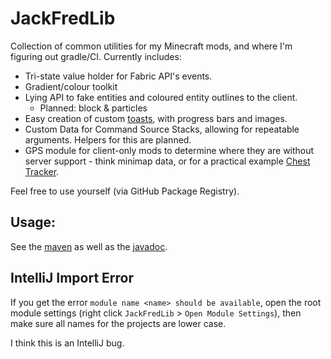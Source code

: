 # JackFredLib

Collection of common utilities for my Minecraft mods, and where I'm figuring out gradle/CI. Currently includes:

- Tri-state value holder for Fabric API's events.
- Gradient/colour toolkit
- Lying API to fake entities and coloured entity outlines to the client.
  - Planned: block & particles
- Easy creation of custom [toasts](https://en.wikipedia.org/wiki/Pop-up_notification), with progress bars and images.
- Custom Data for Command Source Stacks, allowing for repeatable arguments. Helpers for this are planned.
- GPS module for client-only mods to determine where they are without server support - think minimap data, or for a 
  practical example [Chest Tracker](https://modrinth.com/mod/chest-tracker).

Feel free to use yourself (via GitHub Package Registry).

## Usage:

See the [maven](https://maven.jackf.red/#/releases) as well as the [javadoc](https://maven.jackf.red/javadoc/releases/red/jackf/jackfredlib/jackfredlib/latest).

## IntelliJ Import Error

If you get the error `module name <name> should be available`, open the root module settings 
(right click `JackFredLib` > `Open Module Settings`), then make sure all names for the projects are lower case.

I think this is an IntelliJ bug.